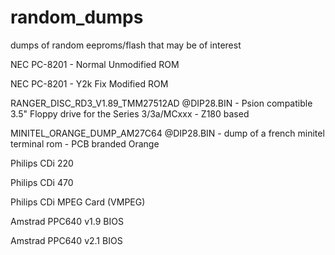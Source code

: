 # random_dumps
dumps of random eeproms/flash that may be of interest

NEC PC-8201 - Normal Unmodified ROM

NEC PC-8201 - Y2k Fix Modified ROM

RANGER_DISC_RD3_V1.89_TMM27512AD @DIP28.BIN - Psion compatible 3.5" Floppy drive for the Series 3/3a/MCxxx - Z180 based

MINITEL_ORANGE_DUMP_AM27C64 @DIP28.BIN - dump of a french minitel terminal rom - PCB branded Orange

Philips CDi 220

Philips CDi 470

Philips CDi MPEG Card (VMPEG)

Amstrad PPC640 v1.9 BIOS

Amstrad PPC640 v2.1 BIOS

